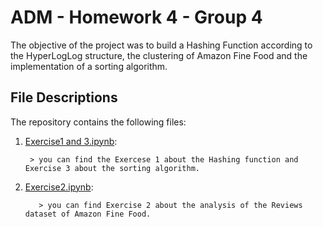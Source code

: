 # ADM - Homework 4 - Group 4

The objective of the project was to build a Hashing Function according to the HyperLogLog structure, the clustering of Amazon Fine Food and the implementation of a sorting algorithm.

## File Descriptions
The repository contains the following files:

1. [Exercise1 and 3.ipynb](https://nbviewer.jupyter.org/github/mimmospoto/ADM-HW4-Group4/blob/main/Exercise1%20and%203.ipynb):

        > you can find the Exercese 1 about the Hashing function and Exercise 3 about the sorting algorithm.
 

2. [Exercise2.ipynb](https://nbviewer.jupyter.org/github/mimmospoto/ADM-HW4-Group4/blob/main/Exercise2.ipynb):
          
          > you can find Exercise 2 about the analysis of the Reviews dataset of Amazon Fine Food.
